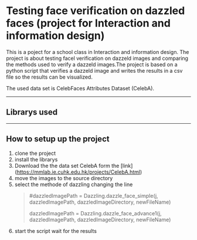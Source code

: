 # Testing face verification on dazzled faces (project for Interaction and information design)

This is a poject for a school class in Interaction and information design. 
The project is about testing facel verification on dazzeld images and comparing the methods used to verify a dazzeld images.The project is based on a python script that verifies a dazzeld image and writes the results in a csv file so the results can be visualized. 

The used data set is CelebFaces Attributes Dataset (CelebA).
___

## Librarys used

___

## How to setup up the project 

1. clone the project 
2. install the librarys
3. Download the the data set CelebA form the [link] (https://mmlab.ie.cuhk.edu.hk/projects/CelebA.html) 
4. move the images to the source directory 
5. select the methode of dazzling changing the line 
    > #dazzledImagePath = Dazzling.dazzle_face_simple(j, dazzledImagePath, dazzledImageDirectory, newFileName)
    > 
    > dazzledImagePath = Dazzling.dazzle_face_advance1(j, dazzledImagePath, dazzledImageDirectory, newFileName)
6. start the script wait for the results 
